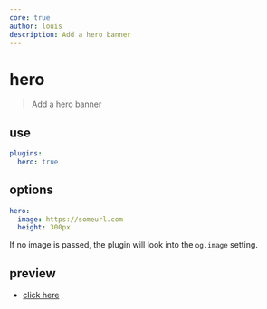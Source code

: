 ```yaml
---
core: true
author: louis
description: Add a hero banner
---
```

# hero

> Add a hero banner

## use

```yaml
plugins:
  hero: true
```


## options

```yaml
hero:
  image: https://someurl.com
  height: 300px
```

If no image is passed, the plugin will look into the `og.image` setting.


## preview

- [click here](plugins/core/hero.html?p=hero|image:https://images.unsplash.com/photo-1507608869274-d3177c8bb4c7?ixlib=rb-4.0.3&ixid=MnwxMjA3fDB8MHxwaG90by1wYWdlfHx8fGVufDB8fHx8&auto=format&fit=crop&w=1170&q=80,height:400px)

